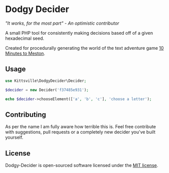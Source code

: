 # Dodgy Decider

*"It works, for the most part" - An optimistic contributor*

A small PHP tool for consistently making decisions based off of a given hexadecimal seed.

Created for procedurally generating the world of the text adventure game [10 Minutes to Meston](https://github.com/kittsville/10-Minutes-to-Meston/).

## Usage

```php
use Kittsville\DodgyDecider\Decider;

$decider = new Decider('f37485e931');

echo $decider->chooseElement(['a', 'b', 'c'], 'choose a letter');
```

## Contributing

As per the name I am fully aware how terrible this is. Feel free contribute with suggestions, pull requests or a completely new decider you've built yourself.

## License

Dodgy-Decider is open-sourced software licensed under the [MIT license](http://opensource.org/licenses/MIT).
